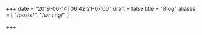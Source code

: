+++
date = "2019-06-14T06:42:21-07:00"
draft = false
title = "Blog"
aliases = [
    "/posts/",
    "/writing/"
]

+++
